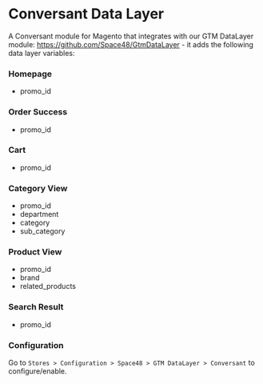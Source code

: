 # Conversant Data Layer

A Conversant module for Magento that integrates with our GTM DataLayer module: https://github.com/Space48/GtmDataLayer - it adds the following data layer variables:

### Homepage
- promo_id

### Order Success

- promo_id
    
### Cart

- promo_id

### Category View

- promo_id
- department
- category
- sub_category

### Product View

- promo_id
- brand
- related_products

### Search Result

- promo_id

### Configuration

Go to `Stores > Configuration > Space48 > GTM DataLayer > Conversant` to configure/enable.
